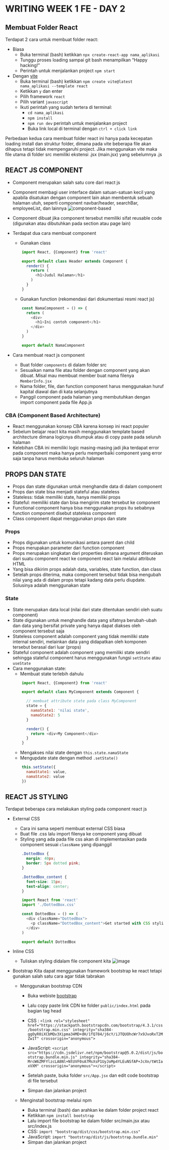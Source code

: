 # WRITING WEEK 1 FE - DAY 2
## Membuat Folder React
Terdapat 2 cara untuk membuat folder react:
- Biasa
  - Buka terminal (bash) ketikkan `npx create-react-app nama_aplikasi`
  - Tunggu proses loading sampai git bash menampilkan “Happy hacking!”
  - Perintah untuk menjalankan project `npm start`
- Dengan [vite](https://vitejs.dev/guide/)
  - Buka terminal (bash) ketikkan `npm create vite@latest nama_aplikasi --template react`
  - Ketikkan `y` dan enter
  - Pilih framework `react`
  - Pilih variant `javascript`
  - Ikuti perintah yang sudah tertera di terminal:
    - `cd nama_aplikasi`
    - `npm install`
    - `npm run dev` perintah untuk menjalankan project
    - Buka link local di terminal dengan `ctrl + click link`


Perbedaan kedua cara membuat folder react ini hanya pada kecepatan loading install dan struktur folder, dimana pada vite beberapa file akan dihapus tetapi tidak mempengaruhi project. Jika menggunakan vite maka file utama di folder src memiliki ekstensi .jsx (main.jsx) yang sebelumnya .js

## REACT JS COMPONENT
- Component merupakan salah satu core dari react js
- Component membagi user interface dalam satuan-satuan kecil yang apabila disatukan dengan component lain akan membentuk sebuah halaman utuh, seperti component navbar/header, searchBar, employeeList, dan lainnya
![component-based](https://user-images.githubusercontent.com/85722923/198900524-9c921f4e-494c-4f41-b586-ff3708b2dfd2.png)
- Component dibuat jika component tersebut memiliki sifat reusable code (digunakan atau dibutuhkan pada section atau page lain)
- Terdapat dua cara membuat component
  - Gunakan class
  ```js
      import React, {Component} from 'react'

      export default class Header extends Component {
        render() {
          return (
            <h1>Judul Halaman</h1>
          )
        }
      }
  ```
      
  - Gunakan function (rekomendasi dari dokumentasi resmi react js)
  ```js
      const NamaComponent = () => {
        return (
          <div>
            <h1>Ini contoh component</h1>
          </div>
        )
      }

      export default NamaComponent
  ```
- Cara membuat react js component
  - Buat folder `components` di dalam folder src
  - Sesuaikan nama file atau folder dengan component yang akan dibuat. Misal mau membuat member buat nama filenya `MemberInfo.jsx`
  - Nama folder, file, dan function component harus menggunakan huruf kapital diawal dan di kata selanjutnya
  - Panggil component pada halaman yang membutuhkan dengan import component pada file App.js

### CBA (Component Based Architecture)
- React menggunakan konsep CBA karena konsep ini react populer
- Sebelum belajar react kita masih menggunakan template based architecture dimana logicnya ditumpuk atau di copy paste pada seluruh halaman
- Kelebihan CBA ini memiliki logic masing-masing jadi jika terdapat error pada component maka hanya perlu memperbaiki component yang error saja tanpa harus membuka seluruh halaman

## PROPS DAN STATE
- Props dan state digunakan untuk menghandle data di dalam component
- Props dan state bisa menjadi stateful atau stateless
- Stateless: tidak memiliki state, hanya memiliki props
- Stateful: memiliki state dan bisa mengirim state tersebut ke component
- Functional component hanya bisa menggunakan props itu sebabnya function component disebut stateless component
- Class component dapat menggunakan props dan state

### Props
- Props digunakan untuk komunikasi antara parent dan child
- Props merupakan parameter dari function component
- Props merupakan singkatan dari properties dimana argument diteruskan dari suatu component react ke component react lain melalui attribute HTML
- Yang bisa dikirim props adalah data, variables, state function, dan class
- Setelah props diterima, maka component tersebut tidak bisa mengubah nilai yang ada di dalam props tetapi kadang data perlu diupdate. Solusinya adalah menggunakan state

### State
- State merupakan data local (nilai dari state ditentukan sendiri oleh suatu component)
- State digunakan untuk menghandle data yang sifatnya berubah-ubah dan data yang bersifat private yang hanya dapat diakses oleh component tersebut saja
- Stateless component adalah component yang tidak memiliki state internal sendiri, melainkan data yang didapatkan oleh komponen tersebut berasal dari luar (props)
- Stateful component adalah component yang memiliki state sendiri sehingga stateful component harus menggunakan fungsi `setState` atau `useState`
- Cara menggunakan state:
  - Membuat state terlebih dahulu
  ```js
      import React, {Component} from 'react'

      export default class MyComponent extends Component {

        // membuat attribute state pada class MyComponent
        state = {
          namaState1: 'nilai state',
          namaState2: 5
        }

        render() {
          return <div>My Component</div>
        }
      }
  ```
  - Mengakses nilai state dengan `this.state.namaState`
  - Mengupdate state dengan method `.setState()`
  ```js
      this.setState({
        namaState1: value,
        namaState2: value
      })
  ```

## REACT JS STYLING
Terdapat beberapa cara melakukan styling pada component react js
- External CSS
  - Cara ini sama seperti membuat external CSS biasa
  - Buat file .css lalu import filenya ke component yang dibuat
  - Styling yang ada pada file css akan di implementasikan pada component sesuai `className` yang dipanggil
  ```css
      .DottedBox {
        margin: 40px;
        border: 5px dotted pink;
      }

      .DottedBox_content {
        font-size: 15px;
        text-align: center;
      }
  ```
  ```js
      import React from 'react'
      import './DottedBox.css'

      const DottedBox = () => (
        <div className="DottedBox">
          <p className="DottedBox_content">Get started with CSS styling</p>
        </div>
      )

      export default DottedBox
  ```

- Inline CSS
  - Tuliskan styling didalam file component kita
![image](https://user-images.githubusercontent.com/85722923/198902016-4aa27318-229f-43d9-964d-e9da4fc3c53a.png)

- Bootstrap
Kita dapat menggunakan framework bootstrap ke react tetapi gunakan salah satu cara agar tidak tabrakan
  - Menggunakan bootstrap CDN
    - Buka webiste [bootstrap](https://getbootstrap.com/)
    - Lalu copy paste link CDN ke folder `public/index.html` pada bagian tag head
    - CSS : `<link rel="stylesheet" href="https://stackpath.bootstrapcdn.com/bootstrap/4.3.1/css/bootstrap.min.css" integrity="sha384-ggOyR0iXCbMQv3Xipma34MD+dH/1fQ784/j6cY/iJTQUOhcWr7x9JvoRxT2MZw1T" crossorigin="anonymous">`
    - JavaScript: `<script src="https://cdn.jsdelivr.net/npm/bootstrap@5.0.2/dist/js/bootstrap.bundle.min.js" integrity="sha384-MrcW6ZMFYlzcLA8Nl+NtUVF0sA7MsXsP1UyJoMp4YLEuNSfAP+JcXn/tWtIaxVXM" crossorigin="anonymous"></script>`

    - Setelah paste, buka folder `src/App.jsx` dan edit code bootstrap di file tersebut
    - Simpan dan jalankan project

  - Menginstall bootstrap melalui npm
    - Buka terminal (bash) dan arahkan ke dalam folder project react
    - Ketikkan `npm install bootstrap`
    - Lalu import file bootstrap ke dalam folder src/main.jsx atau src/index.js
    - CSS: `import "bootstrap/dist/css/bootstrap.min.css"`
    - JavaScript: `import "bootstrap/dist/js/bootstrap.bundle.min"`
    - Simpan dan jalankan project
